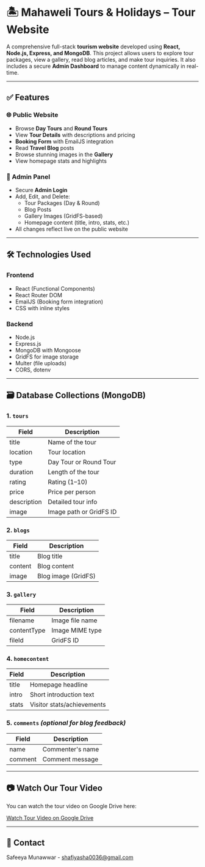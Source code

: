 # 🏝️ Mahaweli Tours & Holidays – Tour Website

A comprehensive full-stack **tourism website** developed using **React, Node.js, Express, and MongoDB**. This project allows users to explore tour packages, view a gallery, read blog articles, and make tour inquiries. It also includes a secure **Admin Dashboard** to manage content dynamically in real-time.

---

## ✅ Features

### 🌐 Public Website
- Browse **Day Tours** and **Round Tours**
- View **Tour Details** with descriptions and pricing
- **Booking Form** with EmailJS integration
- Read **Travel Blog** posts
- Browse stunning images in the **Gallery**
- View homepage stats and highlights

### 🔐 Admin Panel
- Secure **Admin Login**
- Add, Edit, and Delete:
  - Tour Packages (Day & Round)
  - Blog Posts
  - Gallery Images (GridFS-based)
  - Homepage content (title, intro, stats, etc.)
- All changes reflect live on the public website

---

## 🛠️ Technologies Used

### Frontend
- React (Functional Components)
- React Router DOM
- EmailJS (Booking form integration)
- CSS with inline styles

### Backend
- Node.js
- Express.js
- MongoDB with Mongoose
- GridFS for image storage
- Multer (file uploads)
- CORS, dotenv

---

## 🗃️ Database Collections (MongoDB)

### 1. `tours`
| Field         | Description              |
|---------------|--------------------------|
| title         | Name of the tour         |
| location      | Tour location            |
| type          | Day Tour or Round Tour   |
| duration      | Length of the tour       |
| rating        | Rating (1–10)            |
| price         | Price per person         |
| description   | Detailed tour info       |
| image         | Image path or GridFS ID  |

### 2. `blogs`
| Field       | Description         |
|-------------|---------------------|
| title       | Blog title          |
| content     | Blog content        |
| image       | Blog image (GridFS) |

### 3. `gallery`
| Field       | Description         |
|-------------|---------------------|
| filename    | Image file name     |
| contentType | Image MIME type     |
| fileId      | GridFS ID           |

### 4. `homecontent`
| Field     | Description               |
|-----------|---------------------------|
| title     | Homepage headline         |
| intro     | Short introduction text   |
| stats     | Visitor stats/achievements|

### 5. `comments` *(optional for blog feedback)*
| Field     | Description               |
|-----------|---------------------------|
| name      | Commenter's name          |
| comment   | Comment message           |

---

## 📷 Watch Our Tour Video

You can watch the tour video on Google Drive here:

[Watch Tour Video on Google Drive](https://drive.google.com/file/d/FILE_ID/view?usp=sharing)

---

## 📩 Contact

   Safeeya Munawwar - shafiyasha0036@gmail.com     

